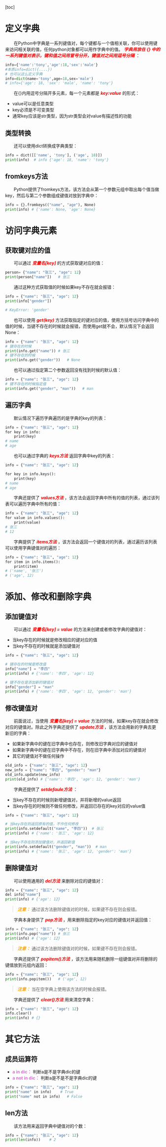 [toc]

# 定义字典

&emsp;&emsp;在Python中字典是一系列键值对，每个键都与一个值相关联，你可以使用键来访问相关联的值，任何python对象都可以用作字典中的值。<font color=red> *__字典用放在 {} 中的一系列键值对表示，键和值之间用冒号分开，键值对之间用逗号分隔__* </font>：

```python
info={'name':'tony','age':18,'sex':'male'} 
#本质info=dict({....}) 
# 也可以这么定义字典 
info=dict(name='tony',age=18,sex='male') 
# info={'age': 18, 'sex': 'male', 'name': 'tony'}
```

&emsp;&emsp;在{}内用逗号分隔开多元素，每一个元素都是<font color=red> *__key:value__* </font>的形式：

+ value可以是任意类型
+ key必须是不可变类型
+ 通常key应该是str类型，因为str类型会对value有描述性的功能

## 类型转换

&emsp;&emsp;还可以使用dict转换成字典类型：

```python
info = dict([['name', 'tony'], ('age', 18)])
print(info)  # info {'age': 18, 'name': 'tony'}
```

## fromkeys方法

&emsp;&emsp;Python提供了fromkeys方法，该方法会从第一个参数元组中取出每个值当做key，然后与第二个参数组成键值对放到字典中：

```python
info = {}.fromkeys(("name", "age"), None)
print(info) # {'name': None, 'age': None}
```

# 访问字典元素
## 获取键对应的值

&emsp;&emsp;可以通过<font color=red> *__变量名[key]__* </font>的方式获取键对应的值：

```python
person= {"name": "张三", "age": 12} 
print(person["name"])   # 张三
```

&emsp;&emsp;通过这种方式获取值的时候如果key不存在就会报错：

```python
info = {"name": "张三", "age": 12}
print(info["gender"])

# KeyError: 'gender'
```

&emsp;&emsp;也可以使用<font color=red> *__get(key)__* </font>方法获取指定的键对应的值，使用方括号访问字典中的值的时候，当键不存在的时候就会报错，而使用get就不会，默认情况下会返回None：

```python
info = {"name": "张三", "age": 12}
# 键存在的时候
print(info.get("name")) # 张三
# 键不存在的时候
print(info.get("gender"))   # None
```

&emsp;&emsp;也可以通过指定第二个参数返回没有找到时候的默认值：

```python
info = {"name": "张三", "age": 12}
# 键不存在的时候指定值
print(info.get("gender", "man"))   # man
```

## 遍历字典

&emsp;&emsp;默认情况下遍历字典遍历的是字典的key的列表：

```python
info = {"name": "张三", "age": 12}
for key in info:
    print(key)
# name
# age
```

&emsp;&emsp;也可以通过字典的<font color=red> *__keys方法__* </font>返回字典中key的列表：

```python
info = {"name": "张三", "age": 12}

for key in info.keys():
    print(key)
# name
# age
```

&emsp;&emsp;字典还提供了<font color=red> *__values方法__* </font>，该方法会返回字典中所有的值的列表，通过该列表可以遍历字典中所有的值：

```python
info = {"name": "张三", "age": 12}
for value in info.values():
    print(value)
# 张三
# 12
```

&emsp;&emsp;字典提供了<font color=red> *__items方法__* </font>，该方法会返回一个键值对的列表，通过遍历该列表可以使用字典键值对的遍历：

```python
info = {"name": "张三", "age": 12}
for item in info.items():
    print(item)
# ('name', '张三')
# ('age', 12)
```

# 添加、修改和删除字典
## 添加键值对

&emsp;&emsp;可以通过<font color=red> *__变量名[key] = value__* </font>的方法来创建或者修改字典的键值对：

+ 当key存在的时候就是修改相应的键对应的值
+ 当key不存在的时候就是添加键值对

```python
info = {"name": "张三", "age": 12}

# 键存在的时候是修改值
info["name"] = "李四"
print(info) # {'name': '李四', 'age': 12}

# 键不存在是添加新的键值对
info["gender"] = "man"
print(info) # {'name': '李四', 'age': 12, 'gender': 'man'}
```

## 修改键值对

&emsp;&emsp;前面说过，当使用<font color=red> *__变量名[key] = value__* </font>方法的时候，如果key存在就会修改对应的键值对。除此之外字典还提供了<font color=red> *__update方法__* </font>，该方法会用新的字典去更新旧的字典：

+ 如果新字典中的键在旧字典中也存在，则修改旧字典对应的键值对
+ 如果新字典中的键在旧字典中不存在，则在旧字典中添加对应的键值对
+ 其它的键值对不做任何操作

```python
old_info = {"name": "张三", "age": 12}
new_info = {"name": "李四", "gender": "man"}
old_info.update(new_info)
print(old_info) # {'name': '李四', 'age': 12, 'gender': 'man'}
```

&emsp;&emsp;字典还提供了<font color=red> *__setdefaule方法__* </font>：

+ 当key不存在的时候则新增键值对，并将新增的value返回
+ 当key存在的时候则不做任何修改，并返回已存在的key对应的value值

```python
info = {"name": "张三", "age": 12}

# 当key存在则返回原有的值，不作任何修改
print(info.setdefault("name", "李四"))  # 张三
print(info) # {'name': '张三', 'age': 12}

# 当key不存在则添加键值对，并返回新值
print(info.setdefault("gender", "man"))  # man
print(info) # {'name': '张三', 'age': 12, 'gender': 'man'}
```

## 删除键值对

&emsp;&emsp;可以使用通用的<font color=red> *__del方法__* </font>来删除对应的键值对：

```python
info = {"name": "张三", "age": 12}
del info["name"]
print(info) # {'age': 12}
```

> <font color=orange>*__注意：__*</font> 通过该方法删除键值对的时候，如果键不存在则会报错。

&emsp;&emsp;字典本身提供了<font color=red> *__pop方法__* </font>，用来删除指定的key对应的键值对并返回值：

```python
info = {"name": "张三", "age": 12}
print(info.pop("name")) # 张三
print(info) # {'age': 12}
```

> <font color=orange>*__注意：__*</font> 通过该方法删除键值对的时候，如果键不存在则会报错。

&emsp;&emsp;字典还提供了 <font color=red>*__popitem()方法__*</font> ，该方法用来随机删除一组键值对并将删除的键值放到元组内返回：

```python
info = {"name": "张三", "age": 12}
print(info.popitem())   # ('age', 12)
```

> <font color=orange>*__注意：__*</font> 当在空字典上使用该方法的时候会报错。

&emsp;&emsp;字典还提供了 <font color=red>*__clear()方法__*</font> 用来清空字典：

```python
info = {"name": "张三", "age": 12}
info.clear()
print(info) # {}
```

# 其它方法
## 成员运算符

+ <font color=orchid>**a in dic：**</font> 判断a是不是字典dic的键
+ <font color=orchid>**a not in dic：**</font> 判断a是不是不是字典dic的键 

```python
info = {"name": "张三", "age": 12}
print("name" in info)    # True
print("name" not in info)   # False
```

## len方法

&emsp;&emsp;该方法用来返回字典中键值对的个数：

```python
info = {"name": "张三", "age": 12}
print(len(info))    # 2
```